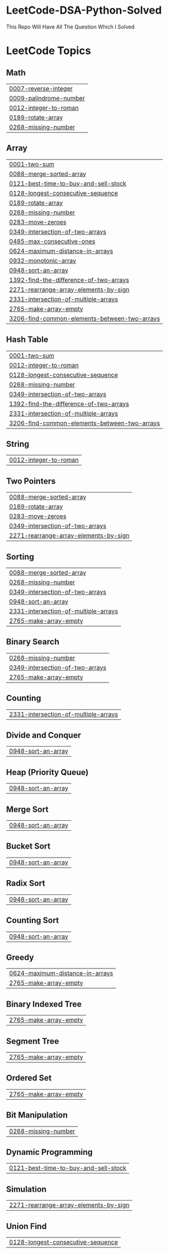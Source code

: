 # LeetCode-DSA-Python-Solved
This Repo Will  Have All The Question Which I Solved 

<!---LeetCode Topics Start-->
# LeetCode Topics
## Math
|  |
| ------- |
| [0007-reverse-integer](https://github.com/aditya-niranjan/LeetCode-DSA-Python-Solved/tree/master/0007-reverse-integer) |
| [0009-palindrome-number](https://github.com/aditya-niranjan/LeetCode-DSA-Python-Solved/tree/master/0009-palindrome-number) |
| [0012-integer-to-roman](https://github.com/aditya-niranjan/LeetCode-DSA-Python-Solved/tree/master/0012-integer-to-roman) |
| [0189-rotate-array](https://github.com/aditya-niranjan/LeetCode-DSA-Python-Solved/tree/master/0189-rotate-array) |
| [0268-missing-number](https://github.com/aditya-niranjan/LeetCode-DSA-Python-Solved/tree/master/0268-missing-number) |
## Array
|  |
| ------- |
| [0001-two-sum](https://github.com/aditya-niranjan/LeetCode-DSA-Python-Solved/tree/master/0001-two-sum) |
| [0088-merge-sorted-array](https://github.com/aditya-niranjan/LeetCode-DSA-Python-Solved/tree/master/0088-merge-sorted-array) |
| [0121-best-time-to-buy-and-sell-stock](https://github.com/aditya-niranjan/LeetCode-DSA-Python-Solved/tree/master/0121-best-time-to-buy-and-sell-stock) |
| [0128-longest-consecutive-sequence](https://github.com/aditya-niranjan/LeetCode-DSA-Python-Solved/tree/master/0128-longest-consecutive-sequence) |
| [0189-rotate-array](https://github.com/aditya-niranjan/LeetCode-DSA-Python-Solved/tree/master/0189-rotate-array) |
| [0268-missing-number](https://github.com/aditya-niranjan/LeetCode-DSA-Python-Solved/tree/master/0268-missing-number) |
| [0283-move-zeroes](https://github.com/aditya-niranjan/LeetCode-DSA-Python-Solved/tree/master/0283-move-zeroes) |
| [0349-intersection-of-two-arrays](https://github.com/aditya-niranjan/LeetCode-DSA-Python-Solved/tree/master/0349-intersection-of-two-arrays) |
| [0485-max-consecutive-ones](https://github.com/aditya-niranjan/LeetCode-DSA-Python-Solved/tree/master/0485-max-consecutive-ones) |
| [0624-maximum-distance-in-arrays](https://github.com/aditya-niranjan/LeetCode-DSA-Python-Solved/tree/master/0624-maximum-distance-in-arrays) |
| [0932-monotonic-array](https://github.com/aditya-niranjan/LeetCode-DSA-Python-Solved/tree/master/0932-monotonic-array) |
| [0948-sort-an-array](https://github.com/aditya-niranjan/LeetCode-DSA-Python-Solved/tree/master/0948-sort-an-array) |
| [1392-find-the-difference-of-two-arrays](https://github.com/aditya-niranjan/LeetCode-DSA-Python-Solved/tree/master/1392-find-the-difference-of-two-arrays) |
| [2271-rearrange-array-elements-by-sign](https://github.com/aditya-niranjan/LeetCode-DSA-Python-Solved/tree/master/2271-rearrange-array-elements-by-sign) |
| [2331-intersection-of-multiple-arrays](https://github.com/aditya-niranjan/LeetCode-DSA-Python-Solved/tree/master/2331-intersection-of-multiple-arrays) |
| [2765-make-array-empty](https://github.com/aditya-niranjan/LeetCode-DSA-Python-Solved/tree/master/2765-make-array-empty) |
| [3206-find-common-elements-between-two-arrays](https://github.com/aditya-niranjan/LeetCode-DSA-Python-Solved/tree/master/3206-find-common-elements-between-two-arrays) |
## Hash Table
|  |
| ------- |
| [0001-two-sum](https://github.com/aditya-niranjan/LeetCode-DSA-Python-Solved/tree/master/0001-two-sum) |
| [0012-integer-to-roman](https://github.com/aditya-niranjan/LeetCode-DSA-Python-Solved/tree/master/0012-integer-to-roman) |
| [0128-longest-consecutive-sequence](https://github.com/aditya-niranjan/LeetCode-DSA-Python-Solved/tree/master/0128-longest-consecutive-sequence) |
| [0268-missing-number](https://github.com/aditya-niranjan/LeetCode-DSA-Python-Solved/tree/master/0268-missing-number) |
| [0349-intersection-of-two-arrays](https://github.com/aditya-niranjan/LeetCode-DSA-Python-Solved/tree/master/0349-intersection-of-two-arrays) |
| [1392-find-the-difference-of-two-arrays](https://github.com/aditya-niranjan/LeetCode-DSA-Python-Solved/tree/master/1392-find-the-difference-of-two-arrays) |
| [2331-intersection-of-multiple-arrays](https://github.com/aditya-niranjan/LeetCode-DSA-Python-Solved/tree/master/2331-intersection-of-multiple-arrays) |
| [3206-find-common-elements-between-two-arrays](https://github.com/aditya-niranjan/LeetCode-DSA-Python-Solved/tree/master/3206-find-common-elements-between-two-arrays) |
## String
|  |
| ------- |
| [0012-integer-to-roman](https://github.com/aditya-niranjan/LeetCode-DSA-Python-Solved/tree/master/0012-integer-to-roman) |
## Two Pointers
|  |
| ------- |
| [0088-merge-sorted-array](https://github.com/aditya-niranjan/LeetCode-DSA-Python-Solved/tree/master/0088-merge-sorted-array) |
| [0189-rotate-array](https://github.com/aditya-niranjan/LeetCode-DSA-Python-Solved/tree/master/0189-rotate-array) |
| [0283-move-zeroes](https://github.com/aditya-niranjan/LeetCode-DSA-Python-Solved/tree/master/0283-move-zeroes) |
| [0349-intersection-of-two-arrays](https://github.com/aditya-niranjan/LeetCode-DSA-Python-Solved/tree/master/0349-intersection-of-two-arrays) |
| [2271-rearrange-array-elements-by-sign](https://github.com/aditya-niranjan/LeetCode-DSA-Python-Solved/tree/master/2271-rearrange-array-elements-by-sign) |
## Sorting
|  |
| ------- |
| [0088-merge-sorted-array](https://github.com/aditya-niranjan/LeetCode-DSA-Python-Solved/tree/master/0088-merge-sorted-array) |
| [0268-missing-number](https://github.com/aditya-niranjan/LeetCode-DSA-Python-Solved/tree/master/0268-missing-number) |
| [0349-intersection-of-two-arrays](https://github.com/aditya-niranjan/LeetCode-DSA-Python-Solved/tree/master/0349-intersection-of-two-arrays) |
| [0948-sort-an-array](https://github.com/aditya-niranjan/LeetCode-DSA-Python-Solved/tree/master/0948-sort-an-array) |
| [2331-intersection-of-multiple-arrays](https://github.com/aditya-niranjan/LeetCode-DSA-Python-Solved/tree/master/2331-intersection-of-multiple-arrays) |
| [2765-make-array-empty](https://github.com/aditya-niranjan/LeetCode-DSA-Python-Solved/tree/master/2765-make-array-empty) |
## Binary Search
|  |
| ------- |
| [0268-missing-number](https://github.com/aditya-niranjan/LeetCode-DSA-Python-Solved/tree/master/0268-missing-number) |
| [0349-intersection-of-two-arrays](https://github.com/aditya-niranjan/LeetCode-DSA-Python-Solved/tree/master/0349-intersection-of-two-arrays) |
| [2765-make-array-empty](https://github.com/aditya-niranjan/LeetCode-DSA-Python-Solved/tree/master/2765-make-array-empty) |
## Counting
|  |
| ------- |
| [2331-intersection-of-multiple-arrays](https://github.com/aditya-niranjan/LeetCode-DSA-Python-Solved/tree/master/2331-intersection-of-multiple-arrays) |
## Divide and Conquer
|  |
| ------- |
| [0948-sort-an-array](https://github.com/aditya-niranjan/LeetCode-DSA-Python-Solved/tree/master/0948-sort-an-array) |
## Heap (Priority Queue)
|  |
| ------- |
| [0948-sort-an-array](https://github.com/aditya-niranjan/LeetCode-DSA-Python-Solved/tree/master/0948-sort-an-array) |
## Merge Sort
|  |
| ------- |
| [0948-sort-an-array](https://github.com/aditya-niranjan/LeetCode-DSA-Python-Solved/tree/master/0948-sort-an-array) |
## Bucket Sort
|  |
| ------- |
| [0948-sort-an-array](https://github.com/aditya-niranjan/LeetCode-DSA-Python-Solved/tree/master/0948-sort-an-array) |
## Radix Sort
|  |
| ------- |
| [0948-sort-an-array](https://github.com/aditya-niranjan/LeetCode-DSA-Python-Solved/tree/master/0948-sort-an-array) |
## Counting Sort
|  |
| ------- |
| [0948-sort-an-array](https://github.com/aditya-niranjan/LeetCode-DSA-Python-Solved/tree/master/0948-sort-an-array) |
## Greedy
|  |
| ------- |
| [0624-maximum-distance-in-arrays](https://github.com/aditya-niranjan/LeetCode-DSA-Python-Solved/tree/master/0624-maximum-distance-in-arrays) |
| [2765-make-array-empty](https://github.com/aditya-niranjan/LeetCode-DSA-Python-Solved/tree/master/2765-make-array-empty) |
## Binary Indexed Tree
|  |
| ------- |
| [2765-make-array-empty](https://github.com/aditya-niranjan/LeetCode-DSA-Python-Solved/tree/master/2765-make-array-empty) |
## Segment Tree
|  |
| ------- |
| [2765-make-array-empty](https://github.com/aditya-niranjan/LeetCode-DSA-Python-Solved/tree/master/2765-make-array-empty) |
## Ordered Set
|  |
| ------- |
| [2765-make-array-empty](https://github.com/aditya-niranjan/LeetCode-DSA-Python-Solved/tree/master/2765-make-array-empty) |
## Bit Manipulation
|  |
| ------- |
| [0268-missing-number](https://github.com/aditya-niranjan/LeetCode-DSA-Python-Solved/tree/master/0268-missing-number) |
## Dynamic Programming
|  |
| ------- |
| [0121-best-time-to-buy-and-sell-stock](https://github.com/aditya-niranjan/LeetCode-DSA-Python-Solved/tree/master/0121-best-time-to-buy-and-sell-stock) |
## Simulation
|  |
| ------- |
| [2271-rearrange-array-elements-by-sign](https://github.com/aditya-niranjan/LeetCode-DSA-Python-Solved/tree/master/2271-rearrange-array-elements-by-sign) |
## Union Find
|  |
| ------- |
| [0128-longest-consecutive-sequence](https://github.com/aditya-niranjan/LeetCode-DSA-Python-Solved/tree/master/0128-longest-consecutive-sequence) |
<!---LeetCode Topics End-->